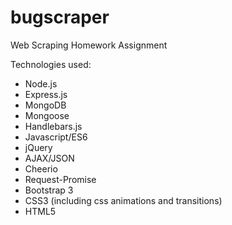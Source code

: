 # bugscraper
Web Scraping Homework Assignment


Technologies used:
* Node.js
* Express.js
* MongoDB
* Mongoose
* Handlebars.js
* Javascript/ES6
* jQuery
* AJAX/JSON
* Cheerio
* Request-Promise
* Bootstrap 3
* CSS3 (including css animations and transitions)
* HTML5